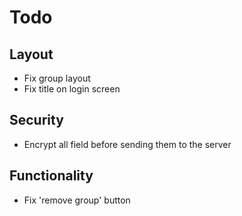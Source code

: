 # Todo

## Layout

- Fix group layout
- Fix title on login screen

## Security

- Encrypt all field before sending them to the server

## Functionality

- Fix 'remove group' button
